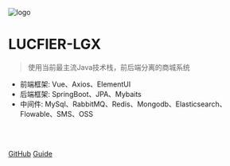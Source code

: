 ![logo](https://docsify.js.org/_media/icon.svg)

# LUCFIER-LGX

> 使用当前最主流Java技术栈，前后端分离的商城系统

* 前端框架: Vue、Axios、ElementUI
* 后端框架: SpringBoot、JPA、Mybaits
* 中间件: MySql、RabbitMQ、Redis、Mongodb、Elasticsearch、Flowable、SMS、OSS

<br>

<span id="busuanzi_container_site_pv" style='display:none'>
    ???? 本站总访问量：<span id="busuanzi_value_site_pv"></span> 次
</span>
<span id="busuanzi_container_site_uv" style='display:none'>
    | ???? 本站总访客数：<span id="busuanzi_value_site_uv"></span> 人
</span>

<br>

[GitHub](https://github.com/Nightliuguoxing/docsify.git)
[Guide](/guide)